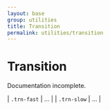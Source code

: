 ```yaml
---
layout: base
group: utilities
title: Transition
permalink: utilities/transition
---
```


# Transition

<p class="hint hint--negative">Documentation incomplete.</p>

| `.trn-fast` | … |
| `.trn-slow` | … |